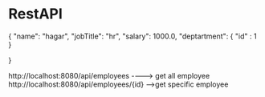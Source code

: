 # RestAPI

{
   "name": "hagar",
        "jobTitle": "hr",
        "salary": 1000.0,
     "deptartment": {
         "id" : 1
     }   
   
}

http://localhost:8080/api/employees   ----> get all employee
http://localhost:8080/api/employees/{id} -->get specific employee
